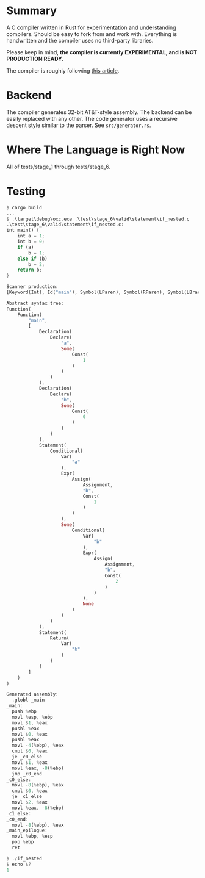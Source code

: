 # Summary
A C compiler written in Rust for experimentation and understanding compilers. Should be easy to fork from and work with.
Everything is handwritten and the compiler uses no third-party libraries.

Please keep in mind, **the compiler is currently EXPERIMENTAL, and is NOT PRODUCTION READY.**

The compiler is roughly following [this article](https://norasandler.com/2017/11/29/Write-a-Compiler.html).

# Backend
The compiler generates 32-bit AT&T-style assembly. The backend can be easily replaced with any other. The code generator uses a recursive descent style similar
to the parser.
See `src/generator.rs`.

# Where The Language is Right Now
All of tests/stage_1 through tests/stage_6.

# Testing
```rs
$ cargo build
...
$ .\target\debug\oxc.exe .\test\stage_6\valid\statement\if_nested.c
.\test\stage_6\valid\statement\if_nested.c:
int main() {
    int a = 1;
    int b = 0;
    if (a)
        b = 1;
    else if (b)
        b = 2;
    return b;
}

Scanner production:
[Keyword(Int), Id("main"), Symbol(LParen), Symbol(RParen), Symbol(LBrace), Keyword(Int), Id("a"), Operator(Assignment), Integer(1), Symbol(Semicolon), Keyword(Int), Id("b"), Operator(Assignment), Integer(0), Symbol(Semicolon), Keyword(If), Symbol(LParen), Id("a"), Symbol(RParen), Id("b"), Operator(Assignment), Integer(1), Symbol(Semicolon), Keyword(Else), Keyword(If), Symbol(LParen), Id("b"), Symbol(RParen), Id("b"), Operator(Assignment), Integer(2), Symbol(Semicolon), Keyword(Return), Id("b"), Symbol(Semicolon), Symbol(RBrace)]

Abstract syntax tree:
Function(
    Function(
        "main",
        [
            Declaration(
                Declare(
                    "a",
                    Some(
                        Const(
                            1
                        )
                    )
                )
            ),
            Declaration(
                Declare(
                    "b",
                    Some(
                        Const(
                            0
                        )
                    )
                )
            ),
            Statement(
                Conditional(
                    Var(
                        "a"
                    ),
                    Expr(
                        Assign(
                            Assignment,
                            "b",
                            Const(
                                1
                            )
                        )
                    ),
                    Some(
                        Conditional(
                            Var(
                                "b"
                            ),
                            Expr(
                                Assign(
                                    Assignment,
                                    "b",
                                    Const(
                                        2
                                    )
                                )
                            ),
                            None
                        )
                    )
                )
            ),
            Statement(
                Return(
                    Var(
                        "b"
                    )
                )
            )
        ]
    )
)

Generated assembly:
  .globl _main
_main:
  push %ebp
  movl %esp, %ebp
  movl $1, %eax
  pushl %eax
  movl $0, %eax
  pushl %eax
  movl -4(%ebp), %eax
  cmpl $0, %eax
  je _c0_else
  movl $1, %eax
  movl %eax, -8(%ebp)
  jmp _c0_end
_c0_else:
  movl -8(%ebp), %eax
  cmpl $0, %eax
  je _c1_else
  movl $2, %eax
  movl %eax, -8(%ebp)
_c1_else:
_c0_end:
  movl -8(%ebp), %eax
_main_epilogue:
  movl %ebp, %esp
  pop %ebp
  ret

$ ./if_nested
$ echo $?
1
```
